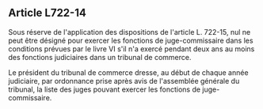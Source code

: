 Article L722-14
----
Sous réserve de l'application des dispositions de l'article L. 722-15, nul ne
peut être désigné pour exercer les fonctions de juge-commissaire dans les
conditions prévues par le livre VI s'il n'a exercé pendant deux ans au moins des
fonctions judiciaires dans un tribunal de commerce.

Le président du tribunal de commerce dresse, au début de chaque année
judiciaire, par ordonnance prise après avis de l'assemblée générale du tribunal,
la liste des juges pouvant exercer les fonctions de juge-commissaire.
